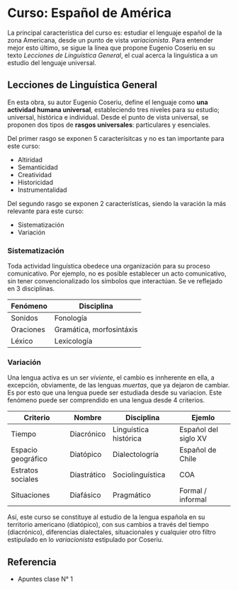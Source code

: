 # Curso: Español de América
La principal característica del curso es: estudiar el lenguaje español de la zona Americana, desde un punto de vista *variacionista*. Para entender mejor esto último, se sigue la línea que propone Eugenio Coseriu en su texto *Lecciones de Linguística General*, el cual acerca la linguística a un estudio del lenguaje universal.

## Lecciones de Linguística General
En esta obra, su autor Eugenio Coseriu, define el lenguaje como **una actividad humana universal**, estableciendo tres niveles para su estudio; universal, histórica e individual. Desde el punto de vista universal, se proponen dos tipos de **rasgos universales**: particulares y esenciales.

Del primer rasgo se exponen 5 caracterísitcas y no es tan importante para este curso:
- Altiridad
- Semanticidad
- Creatividad
- Historicidad
- Instrumentalidad

Del segundo rasgo se exponen 2 características, siendo la varación la más relevante para este curso:
- Sistematización
- Variación

### Sistematización
Toda actividad linguística obedece una organización para su proceso comunicativo. Por ejemplo, no es posible establecer un acto comunicativo, sin tener convencionalizado los símbolos que interactúan. Se ve reflejado en 3 disciplinas.

| Fenómeno  | Disciplina               |
|-----------|--------------------------|
| Sonidos   | Fonología                |
| Oraciones | Gramática, morfosintáxis |
| Léxico    | Lexicología              |

### Variación
Una lengua activa es un ser *viviente*, el cambio es innherente en ella, a excepción, obviamente, de las lenguas *muertas*, que ya dejaron de cambiar. Es por esto que una lengua puede ser estudiada desde su variacion. Este fenómeno puede ser comprendido en una lengua desde 4 criterios.

| Criterio  |Nombre| Disciplina | Ejemlo |
|-----------|------|------------|--------|
| Tiempo | Diacrónico | Linguística histórica | Español del siglo XV
| Espacio geográfico | Diatópico | Dialectologría | Español de Chile
| Estratos sociales | Diastrático | Sociolinguística | COA
| Situaciones | Diafásico | Pragmático | Formal / informal

Así, este curso se constituye al estudio de la lengua española en su territorio americano (diatópico), con sus cambios a través del tiempo (diacrónico), diferencias dialectales, situacionales y cualquier otro filtro estipulado en lo *variacionista* estipulado por Coseriu.

## Referencia

- Apuntes clase N° 1
